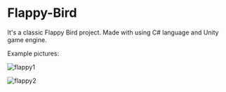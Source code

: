 # Flappy-Bird

It's a classic Flappy Bird project. Made with using C# language and Unity game engine.
<br>

Example pictures:


![flappy1](https://user-images.githubusercontent.com/72649005/162223916-f03abcdf-b7a3-4ba3-838c-d29a37b42991.png)

![flappy2](https://user-images.githubusercontent.com/72649005/162223934-661b4236-c582-4e18-aada-d8c0ee00a325.png)

